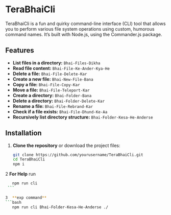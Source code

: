 # TeraBhaiCli

TeraBhaiCli is a fun and quirky command-line interface (CLI) tool that allows you to perform various file system operations using custom, humorous command names. It’s built with Node.js, using the Commander.js package.

## Features

- **List files in a directory:** `Bhai-Files-Dikha`
- **Read file content:** `Bhai-File-Ke-Ander-Kya-He`
- **Delete a file:** `Bhai-File-Delete-Kar`
- **Create a new file:** `Bhai-New-File-Bana`
- **Copy a file:** `Bhai-File-Copy-Kar`
- **Move a file:** `Bhai-File-Teleport-Kar`
- **Create a directory:** `Bhai-Folder-Bana`
- **Delete a directory:** `Bhai-Folder-Delete-Kar`
- **Rename a file:** `Bhai-File-Rebrand-Kar`
- **Check if a file exists:** `Bhai-File-Dhund-Ke-Aa`
- **Recursively list directory structure:** `Bhai-Folder-Kesa-He-Anderse`

## Installation

1. **Clone the repository** or download the project files:

   ```bash
   git clone https://github.com/yourusername/TeraBhaiCli.git
   cd TeraBhaiCli
   npm i
   ```
2  **For Help** run
   ```bash
      npm run cli
    ```
    
3  **exp command**
   ```bash
      npm run cli Bhai-Folder-Kesa-He-Anderse ./
   ```
   
